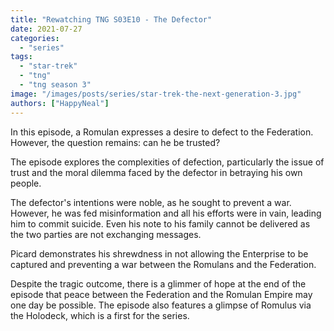 ```yaml
---
title: "Rewatching TNG S03E10 - The Defector"
date: 2021-07-27
categories: 
  - "series"
tags: 
  - "star-trek"
  - "tng"
  - "tng season 3"
image: "/images/posts/series/star-trek-the-next-generation-3.jpg"
authors: ["HappyNeal"]
---
```

In this episode, a Romulan expresses a desire to defect to the Federation. However, the question remains: can he be trusted?

The episode explores the complexities of defection, particularly the issue of trust and the moral dilemma faced by the defector in betraying his own people.

The defector's intentions were noble, as he sought to prevent a war. However, he was fed misinformation and all his efforts were in vain, leading him to commit suicide. Even his note to his family cannot be delivered as the two parties are not exchanging messages.

Picard demonstrates his shrewdness in not allowing the Enterprise to be captured and preventing a war between the Romulans and the Federation.

Despite the tragic outcome, there is a glimmer of hope at the end of the episode that peace between the Federation and the Romulan Empire may one day be possible. The episode also features a glimpse of Romulus via the Holodeck, which is a first for the series.
